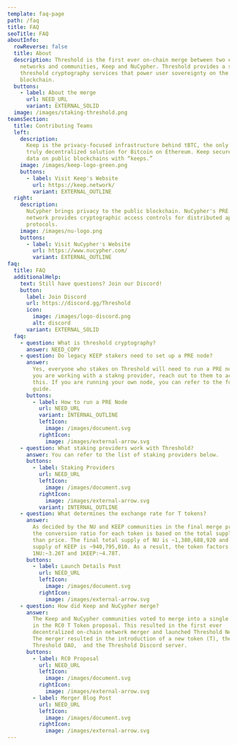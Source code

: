 ```yaml
---
template: faq-page
path: /faq
title: FAQ
seoTitle: FAQ
aboutInfo:
  rowReverse: false
  title: About
  description: Threshold is the first ever on-chain merge between two existing
    networks and communities, Keep and NuCypher. Threshold provides a suite of
    threshold cryptography services that power user sovereignty on the
    blockchain.
  buttons:
    - label: About the merge
      url: NEED_URL
      variant: EXTERNAL_SOLID
  image: /images/staking-threshold.png
teamsSection:
  title: Contributing Teams
  left:
    description:
      Keep is the privacy-focused infrastructure behind tBTC, the only
      truly decentralized solution for Bitcoin on Ethereum. Keep secures private
      data on public blockchains with “keeps.”
    image: /images/keep-logo-green.png
    buttons:
      - label: Visit Keep's Website
        url: https://keep.network/
        variant: EXTERNAL_OUTLINE
  right:
    description:
      NuCypher brings privacy to the public blockchain. NuCypher's PRE
      network provides cryptographic access controls for distributed apps and
      protocols.
    image: /images/nu-logo.png
    buttons:
      - label: Visit NuCypher's Website
        url: https://www.nucypher.com/
        variant: EXTERNAL_OUTLINE
faq:
  title: FAQ
  additionalHelp:
    text: Still have questions? Join our Discord!
    button:
      label: Join Discord
      url: https://discord.gg/Threshold
      icon:
        image: /images/logo-discord.png
        alt: discord
      variant: EXTERNAL_SOLID
  faq:
    - question: What is threshold cryptography?
      answer: NEED_COPY
    - question: Do legacy KEEP stakers need to set up a PRE node?
      answer:
        Yes, everyone who stakes on Threshold will need to run a PRE node. If
        you are working with a stakng provider, reach out to them to accomplish
        this. If you are running your own node, you can refer to the following
        guide.
      buttons:
        - label: How to run a PRE Node
          url: NEED_URL
          variant: INTERNAL_OUTLINE
          leftIcon:
            image: /images/document.svg
          rightIcon:
            image: /images/external-arrow.svg
    - question: What staking providers work with Threshold?
      answer: You can refer to the list of staking providers below.
      buttons:
        - label: Staking Providers
          url: NEED_URL
          leftIcon:
            image: /images/document.svg
          rightIcon:
            image: /images/external-arrow.svg
          variant: INTERNAL_OUTLINE
    - question: What determines the exchange rate for T tokens?
      answer:
        As decided by the NU and KEEP communities in the final merge proposal,
        the conversion ratio for each token is based on the total supply rather
        than price. The final total supply of NU is ~1,380,688,920 and the total
        supply of KEEP is ~940,795,010. As a result, the token factors are
        1NU:~3.26T and 1KEEP:~4.78T.
      buttons:
        - label: Launch Details Post
          url: NEED_URL
          leftIcon:
            image: /images/document.svg
          rightIcon:
            image: /images/external-arrow.svg
    - question: How did Keep and NuCypher merge?
      answer:
        The Keep and NuCypher communities voted to merge into a single network
        in the RC0 T Token proposal. This resulted in the first ever
        decentralized on-chain network merger and launched Threshold Network.
        The merger resulted in the introduction of a new token (T), the
        Threshold DAO,  and the Threshold Discord server.
      buttons:
        - label: RC0 Proposal
          url: NEED_URL
          leftIcon:
            image: /images/document.svg
          rightIcon:
            image: /images/external-arrow.svg
        - label: Merger Blog Post
          url: NEED_URL
          leftIcon:
            image: /images/document.svg
          rightIcon:
            image: /images/external-arrow.svg
---
```

